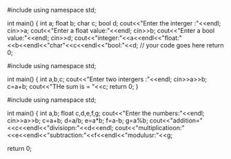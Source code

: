 #include <iostream>
using namespace std;

int main() {
	int a;
	float b;
	char c;
	bool d;
	cout<<"Enter the interger :"<<endl;
	cin>>a;
	cout<<"Enter a float value:"<<endl;
	cin>>b;
	cout<<"Enter a bool value:"<<endl;
	cin>>d;
	cout<<"integer:"<<a<<endl<<"float:"<<b<<endl<<"char"<<c<<endl<<"bool:"<<d;
	// your code goes here
	return 0;





#include <iostream>
using namespace std;

int main() {
	int a,b,c;
	cout<<"Enter two intergers :"<<endl;
	cin>>a>>b;
	c=a+b;
	cout<<"THe sum is = "<<c;
	return 0;
  }

  
  
  
  
  
  
  
  #include <iostream>
using namespace std;

int main() {
             int a,b;
             float c,d,e,f,g;
             cout<<"Enter the numbers:"<<endl;
             cin>>a>>b;
             c=a+b;
             d=a/b;
             e=a*b;
             f=a-b;
             g=a%b;
             cout<<"addition="<<c<<endl<<"divisiopn:"<<d<<endl;
             cout<<"multiplicatioon:"<<e<<endl<<"subtraction:"<<f<<endl<<"modulusr:"<<g;
	
	
return 0;
